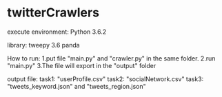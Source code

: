 # twitterCrawlers

execute environment:
Python 3.6.2

library:
tweepy 3.6
panda

How to run:
1.put file "main.py" and "crawler.py" in the same folder.
2.run "main.py"
3.The file will export in the "output" folder

output file:
task1: "userProfile.csv"
task2: "socialNetwork.csv"
task3: "tweets_keyword.json" and "tweets_region.json"

